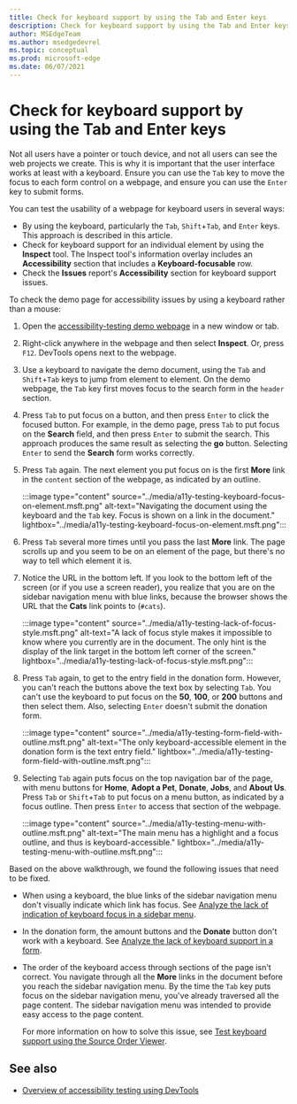 ```yaml
---
title: Check for keyboard support by using the Tab and Enter keys
description: Check for keyboard support by using the Tab and Enter keys.
author: MSEdgeTeam
ms.author: msedgedevrel
ms.topic: conceptual
ms.prod: microsoft-edge
ms.date: 06/07/2021
---
```

# Check for keyboard support by using the Tab and Enter keys

Not all users have a pointer or touch device, and not all users can see the web projects we create.  This is why it is important that the user interface works at least with a keyboard.  Ensure you can use the `Tab` key to move the focus to each form control on a webpage, and ensure you can use the `Enter` key to submit forms.

You can test the usability of a webpage for keyboard users in several ways:
*  By using the keyboard, particularly the `Tab`, `Shift`+`Tab`, and `Enter` keys.  This approach is described in this article.
*  Check for keyboard support for an individual element by using the **Inspect** tool.  The Inspect tool's information overlay includes an **Accessibility** section that includes a **Keyboard-focusable** row.
*  Check the **Issues** report's **Accessibility** section for keyboard support issues.

To check the demo page for accessibility issues by using a keyboard rather than a mouse:

1. Open the [accessibility-testing demo webpage](https://microsoftedge.github.io/Demos/devtools-a11y-testing/) in a new window or tab.

1. Right-click anywhere in the webpage and then select **Inspect**.  Or, press `F12`.  DevTools opens next to the webpage.

1. Use a keyboard to navigate the demo document, using the `Tab` and `Shift`+`Tab` keys to jump from element to element.  On the demo webpage, the `Tab` key first moves focus to the search form in the `header` section.

1. Press `Tab` to put focus on a button, and then press `Enter` to click the focused button.  For example, in the demo page, press `Tab` to put focus on the **Search** field, and then press `Enter` to submit the search.  This approach produces the same result as selecting the **go** button.  Selecting `Enter` to send the **Search** form works correctly.

1. Press `Tab` again.  The next element you put focus on is the first **More** link in the `content` section of the webpage, as indicated by an outline.

   :::image type="content" source="../media/a11y-testing-keyboard-focus-on-element.msft.png" alt-text="Navigating the document using the keyboard and the `Tab` key. Focus is shown on a link in the document." lightbox="../media/a11y-testing-keyboard-focus-on-element.msft.png":::

1. Press `Tab` several more times until you pass the last **More** link.  The page scrolls up and you seem to be on an element of the page, but there's no way to tell which element it is.

1. Notice the URL in the bottom left.  If you look to the bottom left of the screen (or if you use a screen reader), you realize that you are on the sidebar navigation menu with blue links, because the browser shows the URL that the **Cats** link points to (`#cats`).

   :::image type="content" source="../media/a11y-testing-lack-of-focus-style.msft.png" alt-text="A lack of focus style makes it impossible to know where you currently are in the document. The only hint is the display of the link target in the bottom left corner of the screen." lightbox="../media/a11y-testing-lack-of-focus-style.msft.png":::

1. Press `Tab` again, to get to the entry field in the donation form.  However, you can't reach the buttons above the text box by selecting `Tab`. You can't use the keyboard to put focus on the **50**, **100**, or **200** buttons and then select them.  Also, selecting `Enter` doesn't submit the donation form.

   :::image type="content" source="../media/a11y-testing-form-field-with-outline.msft.png" alt-text="The only keyboard-accessible element in the donation form is the text entry field." lightbox="../media/a11y-testing-form-field-with-outline.msft.png":::

1. Selecting `Tab` again puts focus on the top navigation bar of the page, with menu buttons for **Home**, **Adopt a Pet**, **Donate**, **Jobs**, and **About Us**.  Press `Tab` or `Shift`+`Tab` to put focus on a menu button, as indicated by a focus outline.  Then press `Enter` to access that section of the webpage.

   :::image type="content" source="../media/a11y-testing-menu-with-outline.msft.png" alt-text="The main menu has a highlight and a focus outline, and thus is keyboard-accessible." lightbox="../media/a11y-testing-menu-with-outline.msft.png":::

Based on the above walkthrough, we found the following issues that need to be fixed.

*  When using a keyboard, the blue links of the sidebar navigation menu don't visually indicate which link has focus.  See [Analyze the lack of indication of keyboard focus in a sidebar menu](test-analyze-no-focus-indicator.md).

*  In the donation form, the amount buttons and the **Donate** button don't work with a keyboard.  See [Analyze the lack of keyboard support in a form](test-analyze-no-keyboard-support.md).

*  The order of the keyboard access through sections of the page isn't correct.  You navigate through all the **More** links in the document before you reach the sidebar navigation menu.  By the time the `Tab` key puts focus on the sidebar navigation menu, you've already traversed all the page content. The sidebar navigation menu was intended to provide easy access to the page content.

   For more information on how to solve this issue, see [Test keyboard support using the Source Order Viewer](test-tab-key-source-order-viewer.md).


<!-- ====================================================================== -->
## See also

*  [Overview of accessibility testing using DevTools](accessibility-testing-in-devtools.md)
